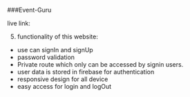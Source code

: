 ###Event-Guru

live link:

5. functionality of this website:

- use can signIn and signUp
- password validation
- Private route which only can be accessed by signin users.
- user data is stored in firebase for authentication
- responsive design for all device
- easy access for login and logOut
